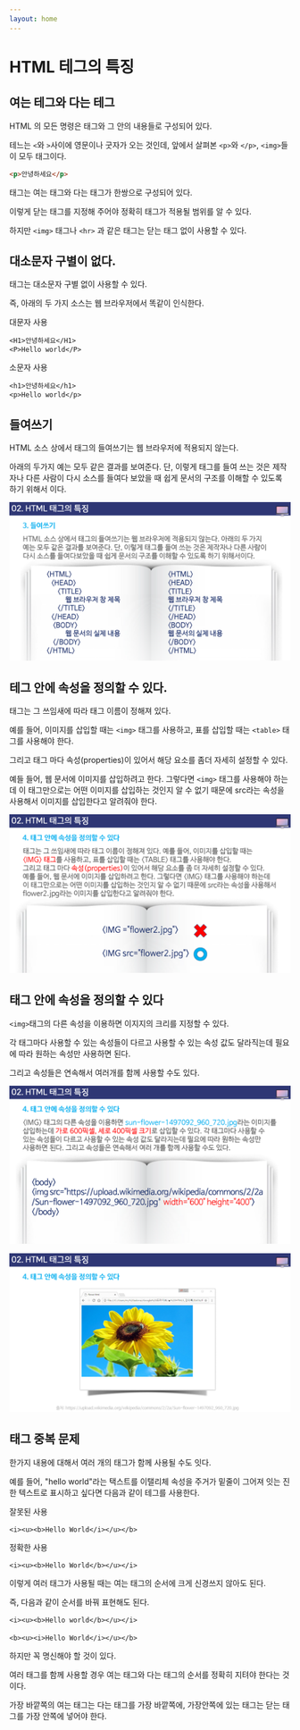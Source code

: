 ```yaml
---
layout: home
---
```


# HTML 테그의 특징



## 여는 테그와 다는 테그

HTML 의 모든 명령은 태그와 그 안의 내용들로 구성되어 있다.

테느는 `<`와 `>`사이에 영문이나 굿자가 오는 것인데, 앞에서 살펴본 `<p>`와 `</p>`, `<img>`들이 모두 태그이다.



```html
<p>안녕하세요</p>
```



태그는 여는 태그와 다는 태그가 한쌍으로 구성되어 있다. 

이렇게 닫는 태그를 지정해 주어야 정확히 태그가 적용될 범위를 알 수 있다.

하지만 `<img>` 태그나 `<hr>` 과 같은 태그는 닫는 태그 없이 사용할 수 있다.



## 대소문자 구별이 없다.

태그는 대소문자 구별 없이 사용할 수 있다. 

즉, 아래의 두 가지 소스는 웹 브라우저에서 똑같이 인식한다.



대문자 사용

```
<H1>안녕하세요</H1>
<P>Hello world</P>
```



소문자 사용

```
<h1>안녕하세요</h1>
<p>Hello world</p>
```













## 들여쓰기

HTML 소스 상에서 태그의 들여쓰기는 웹 브라우저에 적용되지 않는다.

아래의 두가지 예는 모두 같은 결과를 보여준다. 단, 이렇게 태그를 들여 쓰는 것은 제작자나 다른 사람이 다시 소스를 들여다 보았을 때 쉽게 문서의 구조를 이해할 수 있도록  하기 위해서 이다.



![html501_31](./img/html501_31.png)



## 테그 안에 속성을 정의할 수 있다.

태그는 그 쓰임새에 따라 태그 이름이 정해져 있다.

예를 들어, 이미지를 삽입할 때는 `<img>` 태그를 사용하고, 표를 삽입할 때는 `<table>` 태그를 사용해야 한다.



그리고 태그 마다 속성(properties)이 있어서 해당 요소를 좀더 자세히 설정할 수 있다.

예들 들어, 웹 문서에 이미지를 삽입하려고 한다. 그렇다면 `<img>` 태그를 사용해야 하는데 이 태그만으로는 어떤 이미지를 삽입하는 것인지 알 수 없기 때문에 src라는 속성을 사용해서 이미지를 삽입한다고 알려줘야 한다.		



![html501_32](./img/html501_32.png)



## 태그 안에 속성을 정의할 수 있다

`<img>`태그의 다른 속성을 이용하면 이지지의 크리를 지정할 수 있다.

각 태그마다 사용할 수 있는 속성들이 다르고 사용할 수 있는 속성 값도 달라직는데 필요에 따라 원하는 속성만 사용하면 된다.

그리고 속성들은 연속해서 여러개를 함께 사용할 수도 있다.





![html501_33](./img/html501_33.png)







![html501_34](./img/html501_34.png)



## 태그 중복 문제

한가지 내용에 대해서 여러 개의 태그가 함께 사용될 수도 잇다.



예를 들어, "hello world"라는 택스트를 이탤리체 속성을 주거가 밑줄이 그어져 잇는 진한 텍스트로 표시하고 싶다면 다음과 같이 테그를 사용한다.



잘못된 사용

```
<i><u><b>Hello World</i></u></b>
```



정확한 사용

```
<i><u><b>Hello World</b></u></i>
```





이렇게 여러 태그가 사용될 때는 여는 태그의 순서에 크게 신경쓰지 않아도 된다.

즉, 다음과 같이 순서를 바꿔 표현해도 된다.



```
<i><u><b>Hello world</b></u></i>

<b><u><i>Hello World</i></u></b>
```





하지만 꼭 명신해야 할 것이 있다.

여러 태그를 함께 사용할 경우 여는 태그와 다는 태그의 순서를 정확히 지텨야 한다는 것이다.



가장 바깥쪽의 여는 태그는 다는 태그를 가장 바깥쪽에, 가장안쪽에 있는 태그는 닫는 태그를 가장 안쪽에 넣어야 한다.